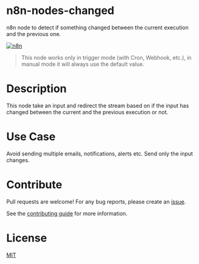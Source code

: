 # n8n-nodes-changed

n8n node to detect if something changed between the current execution and the previous one.

[![n8n](https://github.com/naskio/n8n-nodes-changed/blob/main/assets/screenshot.png?raw=true)](https://nask.io)

> This node works only in trigger mode (with Cron, Webhook, etc.), in manual mode it will always use the default value.

# Description

This node take an input and redirect the stream based on if the input has changed between the current and the previous
execution or not.

# Use Case

Avoid sending multiple emails, notifications, alerts etc. Send only the input changes.

# Contribute

Pull requests are welcome! For any bug reports, please create
an [issue](https://github.com/naskio/n8n-nodes-changed/issues).

See the [contributing guide](./CONTRIBUTING.md) for more information.

# License

[MIT](./LICENSE)
